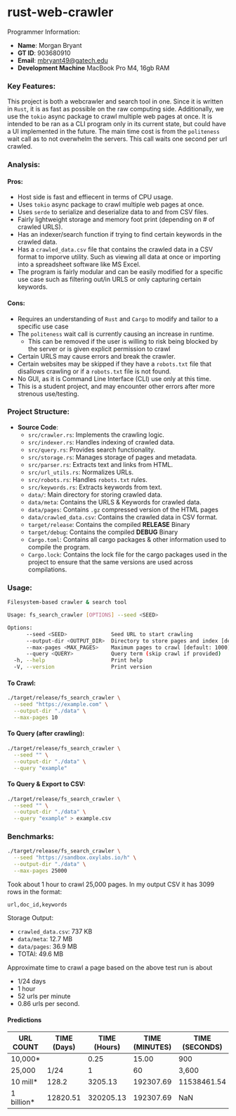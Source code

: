 # rust-web-crawler
Programmer Information:
- **Name**: Morgan Bryant
- **GT ID**: 903680910
- **Email**: mbryant49@gatech.edu
- **Development Machine** MacBook Pro M4, 16gb RAM

### Key Features:
This project is both a webcrawler and search tool in one. Since it is written in `Rust`, it is as fast as possible on the raw computing side. Additionally, we use the `tokio` async package to crawl multiple web pages at once. It is intended to be ran as a CLI program only in its current state, but could have a UI implemented in the future. The main time cost is from the `politeness` wait call as to not overwhelm the servers. This call waits one second per url crawled.

### Analysis:
#### Pros:
- Host side is fast and effiecent in terms of CPU usage.
- Uses `tokio` async package to crawl multiple web pages at once.
- Uses `serde` to serialize and deserialize data to and from CSV files.
- Fairly lightweight storage and memory foot print (depending on # of crawled URLS).
- Has an indexer/search function if trying to find certain keywords in the crawled data.
- Has a `crawled_data.csv` file that contains the crawled data in a CSV format to imporve utility. Such as viewing all data at once or importing into a spreadsheet software like MS Excel.
- The program is fairly modular and can be easily modified for a specific use case such as filtering out/in URLS or only capturing certain keywords.

#### Cons:
- Requires an understanding of `Rust` and `Cargo` to modify and tailor to a specific use case
- The `politeness` wait call is currently causing an increase in runtime.
   - This can be removed if the user is willing to risk being blocked by the server or is given explicit permission to crawl
- Certain URLS may cause errors and break the crawler.
- Certain websites may be skipped if they have a `robots.txt` file that disallows crawling or if a `robots.txt` file is not found.
- No GUI, as it is Command Line Interface (CLI) use only at this time.
- This is a student project, and may encounter other errors after more strenous use/testing.


### Project Structure:
- **Source Code**:
  - `src/crawler.rs`: Implements the crawling logic.
  - `src/indexer.rs`: Handles indexing of crawled data.
  - `src/query.rs`: Provides search functionality.
  - `src/storage.rs`: Manages storage of pages and metadata.
  - `src/parser.rs`: Extracts text and links from HTML.
  - `src/url_utils.rs`: Normalizes URLs.
  - `src/robots.rs`: Handles `robots.txt` rules.
  - `src/keywords.rs`: Extracts keywords from text.
  - `data/`: Main directory for storing crawled data.
  - `data/meta`: Contains the URLS & Keywords for crawled data.
  - `data/pages`: Contains `.gz` compressed version of the HTML pages
  - `data/crawled_data.csv`: Contains the crawled data in CSV format.
  - `target/release`: Contains the compiled **RELEASE** Binary
  - `target/debug`: Contains the compiled **DEBUG** Binary
  - `Cargo.toml`: Contains all cargo packages & other information used to compile the program.
  - `Cargo.lock`: Contains the lock file for the cargo packages used in the project to ensure that the same versions are used across compilations.

### Usage:
```bash
Filesystem-based crawler & search tool

Usage: fs_search_crawler [OPTIONS] --seed <SEED>

Options:
      --seed <SEED>              Seed URL to start crawling
      --output-dir <OUTPUT_DIR>  Directory to store pages and index [default: ./data]
      --max-pages <MAX_PAGES>    Maximum pages to crawl [default: 1000]
      --query <QUERY>            Query term (skip crawl if provided)
  -h, --help                     Print help
  -V, --version                  Print version
```
#### To Crawl:
```bash
./target/release/fs_search_crawler \
  --seed "https://example.com" \
  --output-dir "./data" \
  --max-pages 10
  ```

#### To Query (after crawling):
```bash
./target/release/fs_search_crawler \
  --seed "" \
  --output-dir "./data" \
  --query "example"
  ```
#### To Query & Export to CSV:
```bash
./target/release/fs_search_crawler \
  --seed "" \
  --output-dir "./data" \
  --query "example" > example.csv
```

### Benchmarks:
```bash
./target/release/fs_search_crawler \
  --seed "https://sandbox.oxylabs.io/h" \
  --output-dir "./data" \
  --max-pages 25000
  ```
Took about 1 hour to crawl 25,000 pages. In my output CSV it has 3099 rows in the format:
```csv
url,doc_id,keywords
```
Storage Output:
- `crawled_data.csv`: 737 KB
- `data/meta`: 12.7 MB
- `data/pages`: 36.9 MB
- TOTAl: 49.6 MB

Approximate time to crawl a page based on the above test run is about
- 1/24 days
- 1 hour
- 52 urls per minute
- 0.86 urls per second.

#### Predictions
| URL COUNT | TIME (Days) | TIME (Hours) | TIME (MINUTES) | TIME (SECONDS) | SIZE (GB) |
|-----------|--------------|-------------|----------------|----------------|-----------|
| 10,000*   |              | 0.25        | 15.00          | 900            | .20       |
| 25,000    | 1/24         | 1           | 60             | 3,600          | 0.49      |
| 10 mill*  | 128.2        | 3205.13     | 192307.69      | 11538461.54    | 29.84     |
| 1 billion*| 12820.51     | 320205.13   | 192307.69      | NaN            | 1.937 TB  |